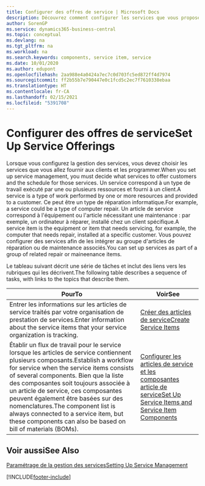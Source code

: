 ```yaml
---
title: Configurer des offres de service | Microsoft Docs
description: Découvrez comment configurer les services que vous proposez à vos clients.
author: SorenGP
ms.service: dynamics365-business-central
ms.topic: conceptual
ms.devlang: na
ms.tgt_pltfrm: na
ms.workload: na
ms.search.keywords: components, service item, service
ms.date: 10/01/2020
ms.author: edupont
ms.openlocfilehash: 2aa988e4a0424a7ec7c0d703fc5ed872ff4d7974
ms.sourcegitcommit: ff2b55b7e790447e0c1fcd5c2ec7f7610338ebaa
ms.translationtype: HT
ms.contentlocale: fr-CA
ms.lasthandoff: 02/15/2021
ms.locfileid: "5391708"
---
```

# <a name="set-up-service-offerings"></a><span data-ttu-id="51a47-103">Configurer des offres de service</span><span class="sxs-lookup"><span data-stu-id="51a47-103">Set Up Service Offerings</span></span>
<span data-ttu-id="51a47-104">Lorsque vous configurez la gestion des services, vous devez choisir les services que vous allez fournir aux clients et les programmer.</span><span class="sxs-lookup"><span data-stu-id="51a47-104">When you set up service management, you must decide what services to offer customers and the schedule for those services.</span></span> <span data-ttu-id="51a47-105">Un service correspond à un type de travail exécuté par une ou plusieurs ressources et fourni à un client.</span><span class="sxs-lookup"><span data-stu-id="51a47-105">A service is a type of work performed by one or more resources and provided to a customer.</span></span> <span data-ttu-id="51a47-106">Ce peut être un type de réparation informatique.</span><span class="sxs-lookup"><span data-stu-id="51a47-106">For example, a service could be a type of computer repair.</span></span> <span data-ttu-id="51a47-107">Un article de service correspond à l'équipement ou l'article nécessitant une maintenance : par exemple, un ordinateur à réparer, installé chez un client spécifique.</span><span class="sxs-lookup"><span data-stu-id="51a47-107">A service item is the equipment or item that needs servicing, for example, the computer that needs repair, installed at a specific customer.</span></span> <span data-ttu-id="51a47-108">Vous pouvez configurer des services afin de les intégrer au groupe d'articles de réparation ou de maintenance associés.</span><span class="sxs-lookup"><span data-stu-id="51a47-108">You can set up services as part of a group of related repair or maineenance items.</span></span>  
  
<span data-ttu-id="51a47-109">Le tableau suivant décrit une série de tâches et inclut des liens vers les rubriques qui les décrivent.</span><span class="sxs-lookup"><span data-stu-id="51a47-109">The following table describes a sequence of tasks, with links to the topics that describe them.</span></span>  
  
|<span data-ttu-id="51a47-110">**Pour**</span><span class="sxs-lookup"><span data-stu-id="51a47-110">**To**</span></span>|<span data-ttu-id="51a47-111">**Voir**</span><span class="sxs-lookup"><span data-stu-id="51a47-111">**See**</span></span>|  
|------------|-------------|  
|<span data-ttu-id="51a47-112">Entrer les informations sur les articles de service traités par votre organisation de prestation de services.</span><span class="sxs-lookup"><span data-stu-id="51a47-112">Enter information about the service items that your service organization is tracking.</span></span>|[<span data-ttu-id="51a47-113">Créer des articles de service</span><span class="sxs-lookup"><span data-stu-id="51a47-113">Create Service Items</span></span>](service-how-to-create-service-items.md)|  
|<span data-ttu-id="51a47-114">Établir un flux de travail pour le service lorsque les articles de service contiennent plusieurs composants.</span><span class="sxs-lookup"><span data-stu-id="51a47-114">Establish a workflow for service when the service items consists of several components.</span></span> <span data-ttu-id="51a47-115">Bien que la liste des composantes soit toujours associée à un article de service, ces composantes peuvent également être basées sur des nomenclatures.</span><span class="sxs-lookup"><span data-stu-id="51a47-115">The component list is always connected to a service item, but these components can also be based on bill of materials (BOMs).</span></span>|[<span data-ttu-id="51a47-116">Configurer les articles de service et les composantes article de service</span><span class="sxs-lookup"><span data-stu-id="51a47-116">Set Up Service Items and Service Item Components</span></span>](service-how-setup-service-items.md)|  
  
## <a name="see-also"></a><span data-ttu-id="51a47-117">Voir aussi</span><span class="sxs-lookup"><span data-stu-id="51a47-117">See Also</span></span>  
[<span data-ttu-id="51a47-118">Paramétrage de la gestion des services</span><span class="sxs-lookup"><span data-stu-id="51a47-118">Setting Up Service Management</span></span>](service-setup-service.md)   

[!INCLUDE[footer-include](includes/footer-banner.md)]